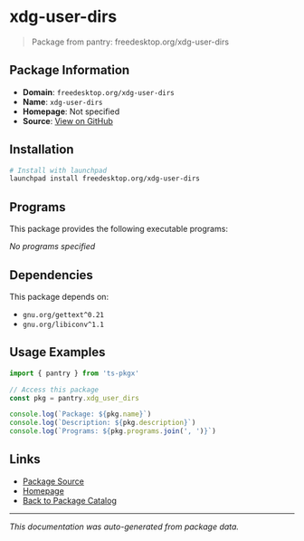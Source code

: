 # xdg-user-dirs

> Package from pantry: freedesktop.org/xdg-user-dirs

## Package Information

- **Domain**: `freedesktop.org/xdg-user-dirs`
- **Name**: `xdg-user-dirs`
- **Homepage**: Not specified
- **Source**: [View on GitHub](https://github.com/pkgxdev/pantry/tree/main/projects/freedesktop.org/xdg-user-dirs/package.yml)

## Installation

```bash
# Install with launchpad
launchpad install freedesktop.org/xdg-user-dirs
```

## Programs

This package provides the following executable programs:

*No programs specified*

## Dependencies

This package depends on:

- `gnu.org/gettext^0.21`
- `gnu.org/libiconv^1.1`

## Usage Examples

```typescript
import { pantry } from 'ts-pkgx'

// Access this package
const pkg = pantry.xdg_user_dirs

console.log(`Package: ${pkg.name}`)
console.log(`Description: ${pkg.description}`)
console.log(`Programs: ${pkg.programs.join(', ')}`)
```

## Links

- [Package Source](https://github.com/pkgxdev/pantry/tree/main/projects/freedesktop.org/xdg-user-dirs/package.yml)
- [Homepage](#)
- [Back to Package Catalog](../package-catalog.md)

---

*This documentation was auto-generated from package data.*
